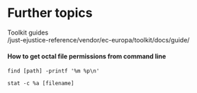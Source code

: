 # Further topics

Toolkit guides\
/just-ejustice-reference/vendor/ec-europa/toolkit/docs/guide/

#### How to get octal file permissions from command line

```
find [path] -printf '%m %p\n'
```

```
stat -c %a [filename]
```
